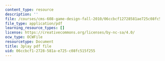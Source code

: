 ```yaml
---
content_type: resource
description: ''
file: /courses/cms-608-game-design-fall-2010/06ccbcf12728581ae725c08fc515f255_68562.pdf
file_type: application/pdf
learning_resource_types: []
license: https://creativecommons.org/licenses/by-nc-sa/4.0/
ocw_type: OCWFile
resourcetype: Document
title: 3play pdf file
uid: 06ccbcf1-2728-581a-e725-c08fc515f255
---
```

